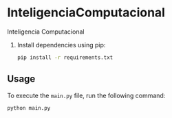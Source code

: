 # InteligenciaComputacional
Inteligencia Computacional

1. Install dependencies using pip:

    ```bash
    pip install -r requirements.txt
    ```

## Usage

To execute the `main.py` file, run the following command:

```bash
python main.py

